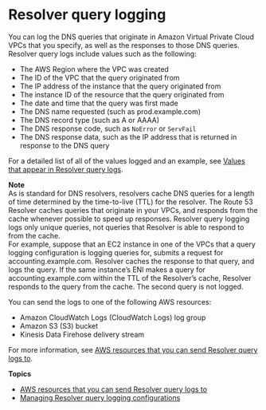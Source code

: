 # Resolver query logging<a name="resolver-query-logs"></a>

You can log the DNS queries that originate in Amazon Virtual Private Cloud VPCs that you specify, as well as the responses to those DNS queries\. Resolver query logs include values such as the following:
+ The AWS Region where the VPC was created
+ The ID of the VPC that the query originated from
+ The IP address of the instance that the query originated from
+ The instance ID of the resource that the query originated from
+ The date and time that the query was first made
+ The DNS name requested \(such as prod\.example\.com\)
+ The DNS record type \(such as A or AAAA\)
+ The DNS response code, such as `NoError` or `ServFail`
+ The DNS response data, such as the IP address that is returned in response to the DNS query

For a detailed list of all of the values logged and an example, see [Values that appear in Resolver query logs](resolver-query-logs-format.md)\.

**Note**  
As is standard for DNS resolvers, resolvers cache DNS queries for a length of time determined by the time\-to\-live \(TTL\) for the resolver\. The Route 53 Resolver caches queries that originate in your VPCs, and responds from the cache whenever possible to speed up responses\. Resolver query logging logs only unique queries, not queries that Resolver is able to respond to from the cache\.  
For example, suppose that an EC2 instance in one of the VPCs that a query logging configuration is logging queries for, submits a request for accounting\.example\.com\. Resolver caches the response to that query, and logs the query\. If the same instance’s ENI makes a query for accounting\.example\.com within the TTL of the Resolver’s cache, Resolver responds to the query from the cache\. The second query is not logged\.

You can send the logs to one of the following AWS resources: 
+ Amazon CloudWatch Logs \(CloudWatch Logs\) log group
+ Amazon S3 \(S3\) bucket
+ Kinesis Data Firehose delivery stream

For more information, see [AWS resources that you can send Resolver query logs to](resolver-query-logs-choosing-target-resource.md)\.

**Topics**
+ [AWS resources that you can send Resolver query logs to](resolver-query-logs-choosing-target-resource.md)
+ [Managing Resolver query logging configurations](resolver-query-logging-configurations-managing.md)